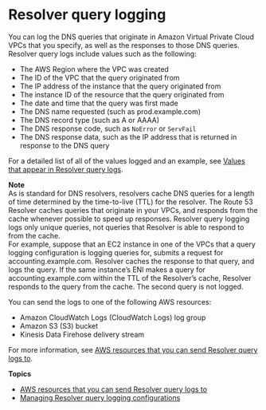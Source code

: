 # Resolver query logging<a name="resolver-query-logs"></a>

You can log the DNS queries that originate in Amazon Virtual Private Cloud VPCs that you specify, as well as the responses to those DNS queries\. Resolver query logs include values such as the following:
+ The AWS Region where the VPC was created
+ The ID of the VPC that the query originated from
+ The IP address of the instance that the query originated from
+ The instance ID of the resource that the query originated from
+ The date and time that the query was first made
+ The DNS name requested \(such as prod\.example\.com\)
+ The DNS record type \(such as A or AAAA\)
+ The DNS response code, such as `NoError` or `ServFail`
+ The DNS response data, such as the IP address that is returned in response to the DNS query

For a detailed list of all of the values logged and an example, see [Values that appear in Resolver query logs](resolver-query-logs-format.md)\.

**Note**  
As is standard for DNS resolvers, resolvers cache DNS queries for a length of time determined by the time\-to\-live \(TTL\) for the resolver\. The Route 53 Resolver caches queries that originate in your VPCs, and responds from the cache whenever possible to speed up responses\. Resolver query logging logs only unique queries, not queries that Resolver is able to respond to from the cache\.  
For example, suppose that an EC2 instance in one of the VPCs that a query logging configuration is logging queries for, submits a request for accounting\.example\.com\. Resolver caches the response to that query, and logs the query\. If the same instance’s ENI makes a query for accounting\.example\.com within the TTL of the Resolver’s cache, Resolver responds to the query from the cache\. The second query is not logged\.

You can send the logs to one of the following AWS resources: 
+ Amazon CloudWatch Logs \(CloudWatch Logs\) log group
+ Amazon S3 \(S3\) bucket
+ Kinesis Data Firehose delivery stream

For more information, see [AWS resources that you can send Resolver query logs to](resolver-query-logs-choosing-target-resource.md)\.

**Topics**
+ [AWS resources that you can send Resolver query logs to](resolver-query-logs-choosing-target-resource.md)
+ [Managing Resolver query logging configurations](resolver-query-logging-configurations-managing.md)